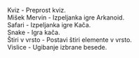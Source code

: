 Kviz - Preprost kviz.<br />
Mišek Mervin - Izpeljanka igre Arkanoid.<br />
Safari - Izpeljanka igre Kača.<br />
Snake - Igra kača.<br />
Štiri v vrsto - Postavi štiri elemente v vrsto.<br />
Vislice - Ugibanje izbrane besede.
